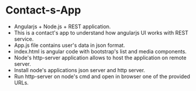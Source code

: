 # Contact-s-App
 - Angularjs + Node.js + REST application. 
 - This is a contact's app to understand how angularjs UI works with REST service.
 - App.js file contains user's data in json format.
 - index.html is angular code with bootstrap's list and media components.
 - Node's http-server application allows to host the application on remote server.
 - Install node's applications json server and http server.
 - Run http-server on node's cmd and open in browser one of the provided URLs.
 
 
